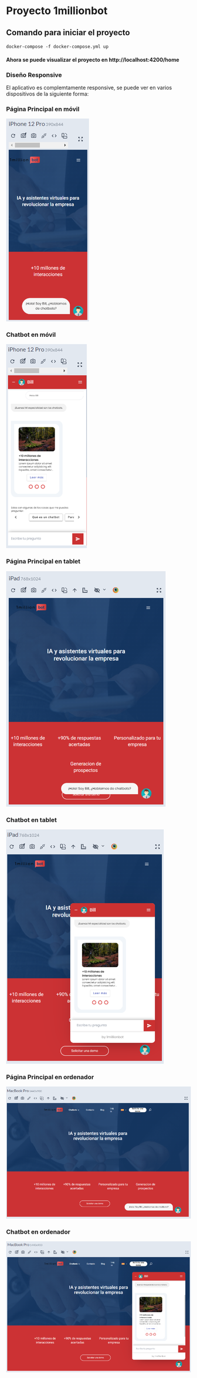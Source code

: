 # Proyecto 1millionbot

## Comando para iniciar el proyecto

```docker
docker-compose -f docker-compose.yml up
```

#### Ahora se puede visualizar el proyecto en http://localhost:4200/home

### Diseño Responsive

El aplicativo es complemtamente responsive, se puede ver en varios dispositivos de la siguiente forma:

### Página Principal en móvil

![Imagen pantalla principal en movil](src/assets/Movil_1.png)

### Chatbot en móvil

![Imagen pantalla principal en movil](src/assets/Movil_2.png)

### Página Principal en tablet

![Imagen pantalla principal en movil](src/assets/Ipad_1.png)

### Chatbot en tablet

![Imagen pantalla principal en movil](src/assets/Ipad_2.png)

### Página Principal en ordenador

![Imagen pantalla principal en movil](src/assets/Macbook_1.png)

### Chatbot en ordenador

![Imagen pantalla principal en movil](src/assets/Macbook_2.png)
